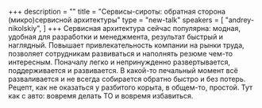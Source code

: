 +++
description = ""
title = "Сервисы-сироты: обратная сторона (микро)сервисной архитектуры"
type = "new-talk"
speakers = [
        "andrey-nikolskiy",
]
+++
Сервисная архитектура сейчас популярна: модная, удобная для разработки и менеджмента, результат быстрый и наглядный.
Повышает привлекательность компании на рынки труда, позволяет сотрудникам развиваться и наполнять резюме чем-то интересным.
Поначалу легко и непринужденно развертывается, поддерживается и развивается.
В какой-то печальный момент всё разваливается и не всегда собирается обратно быстро и без потерь.
Рецепт, как не оказаться у разбитого корыта, в общем-то, простой. Тут как с авто: вовремя делать ТО и вовремя избавиться.